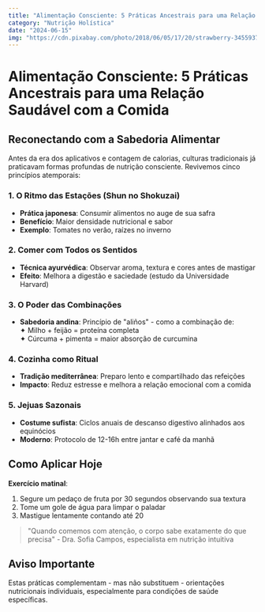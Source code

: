 ```yaml
---
title: "Alimentação Consciente: 5 Práticas Ancestrais para uma Relação Saudável com a Comida"
category: "Nutrição Holística"
date: "2024-06-15"
img: "https://cdn.pixabay.com/photo/2018/06/05/17/20/strawberry-3455937_1280.jpg"
---
```

# Alimentação Consciente: 5 Práticas Ancestrais para uma Relação Saudável com a Comida

## Reconectando com a Sabedoria Alimentar

Antes da era dos aplicativos e contagem de calorias, culturas tradicionais já praticavam formas profundas de nutrição consciente. Revivemos cinco princípios atemporais:

### 1. **O Ritmo das Estações (Shun no Shokuzai)**  
- **Prática japonesa**: Consumir alimentos no auge de sua safra  
- **Benefício**: Maior densidade nutricional e sabor  
- **Exemplo**: Tomates no verão, raízes no inverno  

### 2. **Comer com Todos os Sentidos**  
- **Técnica ayurvédica**: Observar aroma, textura e cores antes de mastigar  
- **Efeito**: Melhora a digestão e saciedade (estudo da Universidade Harvard)  

### 3. **O Poder das Combinações**  
- **Sabedoria andina**: Princípio de "aliños" - como a combinação de:  
  ✦ Milho + feijão = proteína completa  
  ✦ Cúrcuma + pimenta = maior absorção de curcumina  

### 4. **Cozinha como Ritual**  
- **Tradição mediterrânea**: Preparo lento e compartilhado das refeições  
- **Impacto**: Reduz estresse e melhora a relação emocional com a comida  

### 5. **Jejuas Sazonais**  
- **Costume sufista**: Ciclos anuais de descanso digestivo alinhados aos equinócios  
- **Moderno**: Protocolo de 12-16h entre jantar e café da manhã  

## Como Aplicar Hoje  

**Exercício matinal**:  
1. Segure um pedaço de fruta por 30 segundos observando sua textura  
2. Tome um gole de água para limpar o paladar  
3. Mastigue lentamente contando até 20  

> "Quando comemos com atenção, o corpo sabe exatamente do que precisa" - Dra. Sofia Campos, especialista em nutrição intuitiva  

## Aviso Importante  
Estas práticas complementam - mas não substituem - orientações nutricionais individuais, especialmente para condições de saúde específicas.
